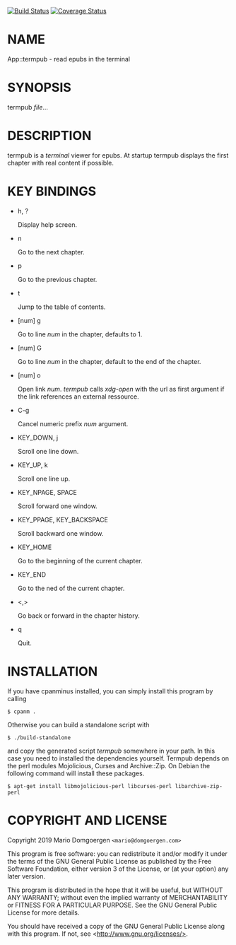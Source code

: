 [![Build Status](https://travis-ci.org/mdom/termpub.svg?branch=master)](https://travis-ci.org/mdom/termpub) [![Coverage Status](https://img.shields.io/coveralls/mdom/termpub/master.svg?style=flat)](https://coveralls.io/r/mdom/termpub?branch=master)
# NAME

App::termpub - read epubs in the terminal

# SYNOPSIS

termpub _file_...

# DESCRIPTION

termpub is a _terminal_ viewer for epubs. At startup termpub displays
the first chapter with real content if possible.

# KEY BINDINGS

- h, ?

    Display help screen.

- n

    Go to the next chapter.

- p

    Go to the previous chapter.

- t

    Jump to the table of contents.

- \[num\] g

    Go to line _num_ in the chapter, defaults to 1.

- \[num\] G

    Go to line _num_ in the chapter, default to the end of the chapter.

- \[num\] o

    Open link _num_. _termpub_ calls _xdg-open_ with the url as first
    argument if the link references an external ressource.

- C-g

    Cancel numeric prefix _num_ argument.

- KEY\_DOWN, j

    Scroll one line down.

- KEY\_UP, k

    Scroll one line up.

- KEY\_NPAGE, SPACE

    Scroll forward one window.

- KEY\_PPAGE, KEY\_BACKSPACE

    Scroll backward one window.

- KEY\_HOME

    Go to the beginning of the current chapter.

- KEY\_END

    Go to the ned of the current chapter.

- <,>

    Go back or forward in the chapter history.

- q

    Quit.

# INSTALLATION

If you have cpanminus installed, you can simply install this program
by calling

    $ cpanm .

Otherwise you can build a standalone script with

    $ ./build-standalone

and copy the generated script _termpub_ somewhere in your path. In this
case you need to installed the dependencies yourself. Termpub depends
on the perl modules Mojolicious, Curses and Archive::Zip. On Debian the
following command will install these packages.

    $ apt-get install libmojolicious-perl libcurses-perl libarchive-zip-perl

# COPYRIGHT AND LICENSE 

Copyright 2019 Mario Domgoergen `<mario@domgoergen.com>` 

This program is free software: you can redistribute it and/or modify 
it under the terms of the GNU General Public License as published by 
the Free Software Foundation, either version 3 of the License, or 
(at your option) any later version. 

This program is distributed in the hope that it will be useful, 
but WITHOUT ANY WARRANTY; without even the implied warranty of 
MERCHANTABILITY or FITNESS FOR A PARTICULAR PURPOSE.  See the 
GNU General Public License for more details. 

You should have received a copy of the GNU General Public License 
along with this program.  If not, see &lt;http://www.gnu.org/licenses/>. 
